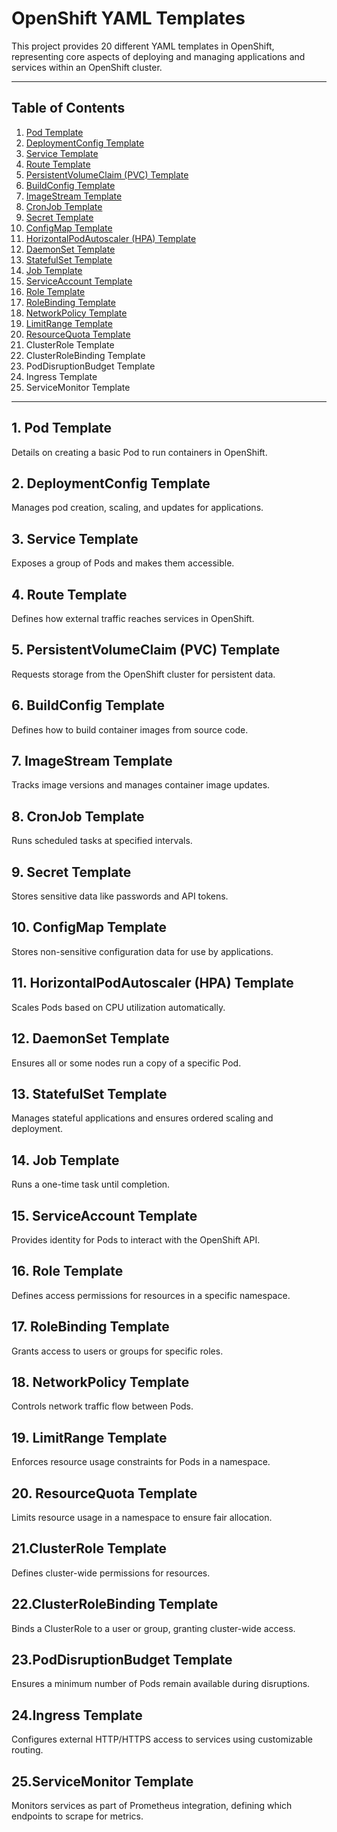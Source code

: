 # OpenShift YAML Templates

This project provides 20 different YAML templates in OpenShift, representing core aspects of deploying and managing applications and services within an OpenShift cluster.

---

## Table of Contents

1. [Pod Template](#1-pod-template)
2. [DeploymentConfig Template](#2-deploymentconfig-template)
3. [Service Template](#3-service-template)
4. [Route Template](#4-route-template)
5. [PersistentVolumeClaim (PVC) Template](#5-persistentvolumeclaim-pvc-template)
6. [BuildConfig Template](#6-buildconfig-template)
7. [ImageStream Template](#7-imagestream-template)
8. [CronJob Template](#8-cronjob-template)
9. [Secret Template](#9-secret-template)
10. [ConfigMap Template](#10-configmap-template)
11. [HorizontalPodAutoscaler (HPA) Template](#11-horizontalpodautoscaler-hpa-template)
12. [DaemonSet Template](#12-daemonset-template)
13. [StatefulSet Template](#13-statefulset-template)
14. [Job Template](#14-job-template)
15. [ServiceAccount Template](#15-serviceaccount-template)
16. [Role Template](#16-role-template)
17. [RoleBinding Template](#17-rolebinding-template)
18. [NetworkPolicy Template](#18-networkpolicy-template)
19. [LimitRange Template](#19-limitrange-template)
20. [ResourceQuota Template](#20-resourcequota-template)
21. ClusterRole Template
22. ClusterRoleBinding Template
23. PodDisruptionBudget Template
24. Ingress Template
25. ServiceMonitor Template
---

## 1. Pod Template
Details on creating a basic Pod to run containers in OpenShift.

## 2. DeploymentConfig Template
Manages pod creation, scaling, and updates for applications.

## 3. Service Template
Exposes a group of Pods and makes them accessible.

## 4. Route Template
Defines how external traffic reaches services in OpenShift.

## 5. PersistentVolumeClaim (PVC) Template
Requests storage from the OpenShift cluster for persistent data.

## 6. BuildConfig Template
Defines how to build container images from source code.

## 7. ImageStream Template
Tracks image versions and manages container image updates.

## 8. CronJob Template
Runs scheduled tasks at specified intervals.

## 9. Secret Template
Stores sensitive data like passwords and API tokens.

## 10. ConfigMap Template
Stores non-sensitive configuration data for use by applications.

## 11. HorizontalPodAutoscaler (HPA) Template
Scales Pods based on CPU utilization automatically.

## 12. DaemonSet Template
Ensures all or some nodes run a copy of a specific Pod.

## 13. StatefulSet Template
Manages stateful applications and ensures ordered scaling and deployment.

## 14. Job Template
Runs a one-time task until completion.

## 15. ServiceAccount Template
Provides identity for Pods to interact with the OpenShift API.

## 16. Role Template
Defines access permissions for resources in a specific namespace.

## 17. RoleBinding Template
Grants access to users or groups for specific roles.

## 18. NetworkPolicy Template
Controls network traffic flow between Pods.

## 19. LimitRange Template
Enforces resource usage constraints for Pods in a namespace.

## 20. ResourceQuota Template
Limits resource usage in a namespace to ensure fair allocation.

## 21.ClusterRole Template
Defines cluster-wide permissions for resources.

## 22.ClusterRoleBinding Template
Binds a ClusterRole to a user or group, granting cluster-wide access.

## 23.PodDisruptionBudget Template
Ensures a minimum number of Pods remain available during disruptions.

## 24.Ingress Template
Configures external HTTP/HTTPS access to services using customizable routing.

## 25.ServiceMonitor Template
Monitors services as part of Prometheus integration, defining which endpoints to scrape for metrics.
